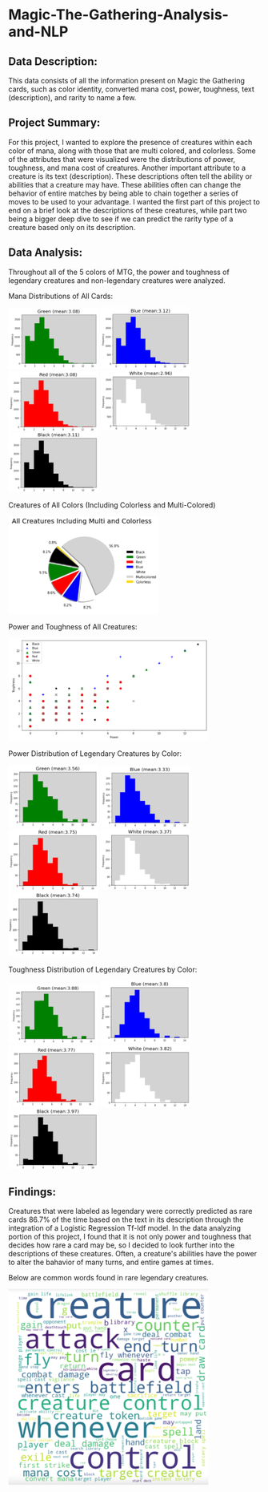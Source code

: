 # Magic-The-Gathering-Analysis-and-NLP


## Data Description:
This data consists of all the information present on Magic the Gathering cards, such as color identity, converted mana cost, power, toughness, text (description), and rarity to name a few.


## Project Summary:
For this project, I wanted to explore the presence of creatures within each color of mana, along with those that are multi colored, and colorless. Some of the attributes that were visualized were the distributions of power, toughness, and mana cost of creatures.
Another important attribute to a creature is its text (description). These descriptions often tell the ability or abilities that a creature may have. These abilities often can change the behavior of entire matches by being able to chain together a series of moves to be used to your advantage. I wanted the first part of this project to end on a brief look at the descriptions of these creatures, while part two being a bigger deep dive to see if we can predict the rarity type of a creature based only on its description.


## Data Analysis:
Throughout all of the 5 colors of MTG, the power and toughness of legendary creatures and non-legendary creatures were analyzed.

Mana Distributions of All Cards:

<img src="https://github.com/andrew-alarcon17/Magic-The-Gathering-Analysis-NLP/blob/main/Charts/MTG%20Analyzing/Mana%20Distr/Forest.png" width="180"> <img src="https://github.com/andrew-alarcon17/Magic-The-Gathering-Analysis-NLP/blob/main/Charts/MTG%20Analyzing/Mana%20Distr/Island.png" width="180"> 
<img src="https://github.com/andrew-alarcon17/Magic-The-Gathering-Analysis-NLP/blob/main/Charts/MTG%20Analyzing/Mana%20Distr/Mountain.png" width="180"> <img src="https://github.com/andrew-alarcon17/Magic-The-Gathering-Analysis-NLP/blob/main/Charts/MTG%20Analyzing/Mana%20Distr/Plains.png" width="180"> <img src="https://github.com/andrew-alarcon17/Magic-The-Gathering-Analysis-NLP/blob/main/Charts/MTG%20Analyzing/Mana%20Distr/Swamp.png" width="180"> 


Creatures of All Colors (Including Colorless and Multi-Colored)

<img src="https://github.com/andrew-alarcon17/Magic-The-Gathering-Analysis-NLP/blob/main/Charts/MTG%20Analyzing/Multi%20%26%20Colorless%20Creatures.png" width="300"> 

Power and Toughness of All Creatures:

<img src="https://github.com/andrew-alarcon17/Magic-The-Gathering-Analysis-NLP/blob/main/Charts/MTG%20Analyzing/P%26T%20Scatter.png" width="400"> 


Power Distribution of Legendary Creatures by Color:

<img src="https://github.com/andrew-alarcon17/Magic-The-Gathering-Analysis-NLP/blob/main/Charts/MTG%20Analyzing/Legendary%20Power/Forest%20Power.png" width="180"> <img src="https://github.com/andrew-alarcon17/Magic-The-Gathering-Analysis-NLP/blob/main/Charts/MTG%20Analyzing/Legendary%20Power/Island%20Power.png" width="180"> <img src="https://github.com/andrew-alarcon17/Magic-The-Gathering-Analysis-NLP/blob/main/Charts/MTG%20Analyzing/Legendary%20Power/Mountain%20Power.png" width="180"> <img src="https://github.com/andrew-alarcon17/Magic-The-Gathering-Analysis-NLP/blob/main/Charts/MTG%20Analyzing/Legendary%20Power/Plains%20Power.png" width="180"> <img src="https://github.com/andrew-alarcon17/Magic-The-Gathering-Analysis-NLP/blob/main/Charts/MTG%20Analyzing/Legendary%20Power/Swamp%20Power.png" width="180"> 



Toughness Distribution of Legendary Creatures by Color:

<img src="https://github.com/andrew-alarcon17/Magic-The-Gathering-Analysis-NLP/blob/main/Charts/MTG%20Analyzing/Legendary%20Toughness/Forest%20Toughness.png" width="180"> <img src="https://github.com/andrew-alarcon17/Magic-The-Gathering-Analysis-NLP/blob/main/Charts/MTG%20Analyzing/Legendary%20Toughness/Island%20Toughness.png" width="180"> <img src="https://github.com/andrew-alarcon17/Magic-The-Gathering-Analysis-NLP/blob/main/Charts/MTG%20Analyzing/Legendary%20Toughness/Mountain%20Toughness.png" width="180"> <img src="https://github.com/andrew-alarcon17/Magic-The-Gathering-Analysis-NLP/blob/main/Charts/MTG%20Analyzing/Legendary%20Toughness/Plains%20Toughness.png" width="180"> <img src="https://github.com/andrew-alarcon17/Magic-The-Gathering-Analysis-NLP/blob/main/Charts/MTG%20Analyzing/Legendary%20Toughness/Swamp%20Toughness.png" width="180"> 

## Findings:
Creatures that were labeled as legendary were correctly predicted as rare cards 86.7% of the time based on the text in its description through the integration of a Logistic Regression Tf-Idf model. In the data analyzing portion of this project, I found that it is not only power and toughness that decides how rare a card may be, so I decided to look further into the descriptions of these creatures. Often, a creature's abilities have the power to alter the bahavior of many turns, and entire games at times.

Below are common words found in rare legendary creatures.


<img src="https://github.com/andrew-alarcon17/Magic-The-Gathering-Analysis-NLP/blob/main/Charts/MTG%20NLP/Rare%20Legendaries%20Word%20Cloud.png" width="400">


